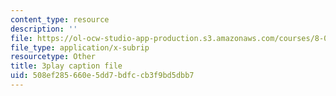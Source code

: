 ```yaml
---
content_type: resource
description: ''
file: https://ol-ocw-studio-app-production.s3.amazonaws.com/courses/8-04-quantum-physics-i-spring-2016/508ef285660e5dd7bdfccb3f9bd5dbb7_d4skxu7MpFI.vtt
file_type: application/x-subrip
resourcetype: Other
title: 3play caption file
uid: 508ef285-660e-5dd7-bdfc-cb3f9bd5dbb7
---
```

